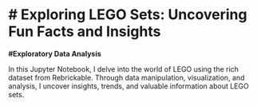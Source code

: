 # # Exploring LEGO Sets: Uncovering Fun Facts and Insights
**#Exploratory Data Analysis**

In this Jupyter Notebook, I delve into the world of LEGO using the rich dataset from Rebrickable. Through data manipulation, visualization, and analysis, I uncover insights, trends, and valuable information about LEGO sets.
